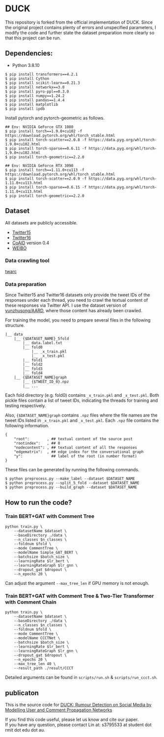 # DUCK
This repository is forked from the official implementation of DUCK. Since the original project contains plenty of errors and unspecified parameters, I modify the code and further state the dataset preparation more clearly so that this project can be run.

## Dependencies:
- Python 3.8.10
```
$ pip install transformers==4.2.1
$ pip install Cython
$ pip install scikit-learn==0.21.3
$ pip install networkx==3.0
$ pip install pyro-ppl==0.3.0
$ pip install numpy==1.24.2
$ pip install pandas==1.4.4
$ pip install matplotlib
$ pip install ipdb
```
Install pytorch and pytorch-geometric as follows.
```
## Env: NVIDIA GeForce GTX 1080
$ pip install torch==1.9.0+cu102 -f https://download.pytorch.org/whl/torch_stable.html
$ pip install torch-scatter==2.0.8 -f https://data.pyg.org/whl/torch-1.9.0+cu102.html
$ pip install torch-sparse==0.6.11 -f https://data.pyg.org/whl/torch-1.9.0+cu102.html
$ pip install torch-geometric==2.2.0

## Env: NVIDIA GeForce RTX 3090
$ pip install torch==1.11.0+cu113 -f https://download.pytorch.org/whl/torch_stable.html
$ pip install torch-scatter==2.0.9 -f https://data.pyg.org/whl/torch-1.11.0+cu113.html
$ pip install torch-sparse==0.6.15 -f https://data.pyg.org/whl/torch-1.11.0+cu113.html
$ pip install torch-geometric==2.2.0
```

## Dataset
All datasets are publicly accessible.
- [Twitter15](https://www.dropbox.com/s/7ewzdrbelpmrnxu/rumdetect2017.zip?dl=0)
- [Twitter16](https://www.dropbox.com/s/7ewzdrbelpmrnxu/rumdetect2017.zip?dl=0)
- [CoAID](https://github.com/cuilimeng/CoAID) version 0.4
- [WEIBO](https://alt.qcri.org/~wgao/data/rumdect.zip)

### Data crawling tool
[twarc](https://github.com/DocNow/twarc)

### Data preparation
Since Twitter15 and Twitter16 datasets only provide the tweet IDs of the responses under each thread, you need to crawl the textual content of these responses via Twitter API. I use the dataset version of [yunzhusong/AARD](https://github.com/yunzhusong/AARD), where those content has already been crawled.

For training the model, you need to prepare several files in the following structure.
```
|__ data
    |__ {$DATASET_NAME}_5fold
        |__ data.label.txt
        |__ fold0
            |__ _x_train.pkl
            |__ _x_test.pkl
        |__ fold1
        |__ fold2
        |__ fold3
        |__ fold4
    |__ {$DATASET_NAME}graph
        |__ {$TWEET_ID_0}.npz
        |__ ...
```
Each fold directory (e.g. fold0) contains `_x_train.pkl` and `_x_test.pkl`. Both pickle files contain a list of tweet IDs, indicating the threads for training and testing respectively.

Also, `{$DATASET_NAME}graph` contains `.npz` files where the file names are the tweet IDs listed in `_x_train.pkl` and `_x_test.pkl`. Each `.npz` file contains the following information.
```
{
    "root":        , ## textual content of the source post
    "rootindex":   , ## 0
    "nodecontent": , ## textual content of all the responses
    "edgematrix":  , ## edge index for the conversational graph
    "y":             ## label of the root (in number format)
}
```
These files can be generated by running the following commands.
```
$ python preprocess.py --make_label --dataset $DATASET_NAME
$ python preprocess.py --split_5_fold --dataset $DATASET_NAME
$ python preprocess.py --build_graph --dataset $DATASET_NAME
```

## How to run the code?
### Train BERT+GAT with Comment Tree
```
python train.py \
    --datasetName $dataset \
    --baseDirectory ./data \
    --n_classes $n_classes \
    --foldnum $fold \
    --mode CommentTree \
    --modelName Simple_GAT_BERT \
    --batchsize $batch_size \
    --learningRate $lr_bert \
    --learningRateGraph $lr_gnn \
    --dropout_gat $dropout \
    --n_epochs 20 \
```
Can adjust the argument `--max_tree_len` if GPU memory is not enough.

### Train BERT+GAT with Comment Tree & Two-Tier Transformer with Comment Chain
```
python train.py \
    --datasetName $dataset \
    --baseDirectory ./data \
    --n_classes $n_classes \
    --foldnum $fold \
    --mode CommentTree \
    --modelName CCCTNet \
    --batchsize $batch_size \
    --learningRate $lr_bert \
    --learningRateGraph $lr_gnn \
    --dropout_gat $dropout \
    --n_epochs 20 \
    --max_tree_len 40 \
    --result_path ./result/CCCT
```
Detailed arguments can be found in `scripts/run.sh` & `scripts/run_ccct.sh`.

## publicaton
This is the source code for [DUCK: Rumour Detection on Social Media by Modelling User and Comment Propagation Networks](https://aclanthology.org/2022.naacl-main.364/)


If you find this code useful, please let us know and cite our paper.  
If you have any question, please contact Lin at: s3795533 at student dot rmit dot edu dot au.

